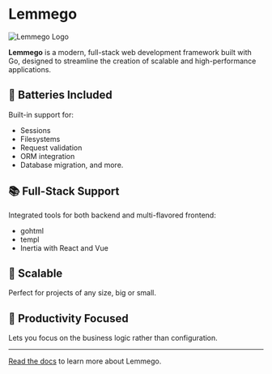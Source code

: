 # Lemmego

![Lemmego Logo](https://avatars.githubusercontent.com/u/109903896?s=200&v=4)

**Lemmego** is a modern, full-stack web development framework built with Go, designed to streamline the creation of scalable and high-performance applications.

## 🔋 Batteries Included
Built-in support for:
- Sessions
- Filesystems
- Request validation
- ORM integration
- Database migration, and more.

## 📚 Full-Stack Support
Integrated tools for both backend and multi-flavored frontend:
- gohtml
- templ
- Inertia with React and Vue

## 🚀 Scalable
Perfect for projects of any size, big or small.

## 🧠 Productivity Focused
Lets you focus on the business logic rather than configuration.

---

[Read the docs](https://lemmego.github.io) to learn more about Lemmego.